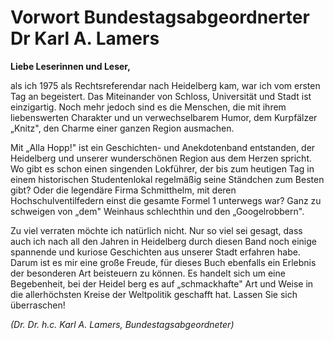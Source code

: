 # Vorwort Bundestagsabgeordnerter Dr Karl A. Lamers

**Liebe Leserinnen und Leser,**

als ich 1975 als Rechtsreferendar nach Heidelberg kam, war ich vom ersten Tag an begeistert. Das Miteinander von Schloss, Universität und Stadt ist einzigartig. Noch mehr jedoch sind es die Menschen, die mit ihrem liebenswerten Charakter und un­ verwechselbarem Humor, dem Kurpfälzer „Knitz", den Charme einer ganzen Region ausmachen.

Mit „Alla Hopp!" ist ein Geschichten- und Anekdotenband entstanden, der Heidelberg und unserer wunderschönen Region aus dem Herzen spricht. Wo gibt es schon einen singenden Lokführer, der bis zum heutigen Tag in einem historischen Studentenlokal regelmäßig seine Ständchen zum Besten gibt? Oder die legendäre Firma Schmitthelm, mit deren Hochschulventilfedern einst die gesamte Formel 1 unterwegs war? Ganz zu schweigen von „dem" Weinhaus schlechthin und den „Googelrobbern".

Zu viel verraten möchte ich natürlich nicht. Nur so viel sei gesagt, dass auch ich nach all den Jahren in Heidelberg durch diesen Band noch einige spannende und kuriose Geschichten aus unserer Stadt erfahren habe. Darum ist es mir eine große Freude, für dieses Buch ebenfalls ein Erlebnis der besonderen Art beisteuern zu können. Es handelt sich um eine Begebenheit, bei der Heidel­ berg es auf „schmackhafte" Art und Weise in die allerhöchsten Kreise der Weltpolitik geschafft hat. Lassen Sie sich überraschen!

*(Dr. Dr. h.c. Karl A. Lamers, Bundestagsabgeordneter)*